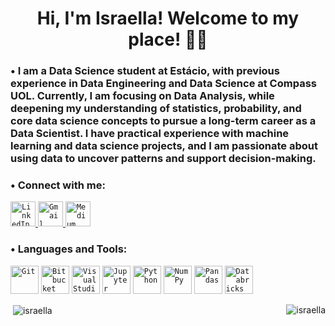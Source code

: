
<h1 align="center"> Hi, I'm Israella! Welcome to my place! 👩‍💻 </h1>
<h3 align="left"> • I am a Data Science student at Estácio, with previous experience in Data Engineering and Data Science at Compass UOL. Currently, I am focusing on Data Analysis, while deepening my understanding of statistics, probability, and core data science concepts to pursue a long-term career as a Data Scientist. I have practical experience with machine learning and data science projects, and I am passionate about using data to uncover patterns and support decision-making. </h3>

<h3 align="left">• Connect with me:</h3>

<a href="https://www.linkedin.com/in/israellasilva" target="_blank">
  <code><img width="40" src="https://raw.githubusercontent.com/rahuldkjain/github-profile-readme-generator/master/src/images/icons/Social/linked-in-alt.svg" alt="LinkedIn" title="LinkedIn"/></code>
</a>
<a href="mailto:israellasantoss@gmail.com" target="_blank">
  <code><img width="40" src="https://img.icons8.com/?size=100&id=P7UIlhbpWzZm&format=png&color=000000" alt="Gmail" title="Gmail"/></code>
</a>
<a href="https://medium.com/@isra.ella" target="_blank">
  <code><img width="40" src="https://img.icons8.com/?size=100&id=XVNvUWCvvlD9&format=png&color=000000" alt="Medium" title="Medium"/></code>
</a>




<h3 align="left"> • Languages and Tools:</h3>
<code><img width="45" src="https://raw.githubusercontent.com/marwin1991/profile-technology-icons/refs/heads/main/icons/git.png" alt="Git" title="Git"/></code>
<code><img width="45" src="https://raw.githubusercontent.com/marwin1991/profile-technology-icons/refs/heads/main/icons/bitbucket.png" alt="Bitbucket" title="Bitbucket"/></code>
<code><img width="45" src="https://raw.githubusercontent.com/marwin1991/profile-technology-icons/refs/heads/main/icons/visual_studio_code.png" alt="Visual Studio Code" title="Visual Studio Code"/></code>
<code><img width="45" src="https://raw.githubusercontent.com/marwin1991/profile-technology-icons/refs/heads/main/icons/jupyter_notebook.png" alt="Jupyter Notebook" title="Jupyter Notebook"/></code>
<code><img width="45" src="https://raw.githubusercontent.com/marwin1991/profile-technology-icons/refs/heads/main/icons/python.png" alt="Python" title="Python"/></code>
<code><img width="45" src="https://raw.githubusercontent.com/marwin1991/profile-technology-icons/refs/heads/main/icons/numpy.png" alt="NumPy" title="NumPy"/></code>
<code><img width="45" src="https://raw.githubusercontent.com/marwin1991/profile-technology-icons/refs/heads/main/icons/pandas.png" alt="Pandas" title="Pandas"/></code>
<code><img width="45" src="https://raw.githubusercontent.com/marwin1991/profile-technology-icons/refs/heads/main/icons/databricks.png" alt="Databricks" title="Databricks"/></code>


<p><img align="right" src="https://github-readme-stats.vercel.app/api/top-langs?username=israella&show_icons=true&theme=dark&locale=en&layout=compact" alt="israella" /></p>

<p>&nbsp;<img align="center" src="https://github-readme-stats.vercel.app/api?username=israella&show_icons=true&theme=dark&locale=en" alt="israella" /></p>
